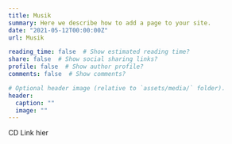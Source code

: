 ```yaml
---
title: Musik
summary: Here we describe how to add a page to your site.
date: "2021-05-12T00:00:00Z"
url: Musik

reading_time: false  # Show estimated reading time?
share: false  # Show social sharing links?
profile: false  # Show author profile?
comments: false  # Show comments?

# Optional header image (relative to `assets/media/` folder).
header:
  caption: ""
  image: ""
---
```


CD Link hier

